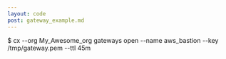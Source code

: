 ```yaml
---
layout: code
post: gateway_example.md
---
```



$ cx --org My_Awesome_org gateways open --name aws_bastion --key /tmp/gateway.pem --ttl 45m
